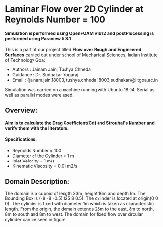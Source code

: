 # Laminar Flow over 2D Cylinder at Reynolds Number = 100 
#### Simulation is performed using OpenFOAM v1912 and postProcessing is performed using Paraview 5.8.1
This is a part of our project titled **Flow over Rough and Engineered Surfaces** carried out under school of Mechanical Sciences, Indian Institute of Technology Goa:
- Authors : Jainam Jain, Tushya Chheda
- Guidance : Dr. Sudhakar Yogaraj
- Email : {jainam.jain.18003, tushya.chheda.18003,sudhakar}@iitgoa.ac.in

Simulation was carried on a machine running with Ubuntu 18.04. Serial as well as parallel modes were used.

## Overview:
#### Aim is to calculate the Drag Coefficient(Cd) and Strouhal's Number and verify them with the literature.
#### Specifications:
- Reynolds Number = 100
- Diameter of the Cylinder = 1 m
- Inlet Velocity = 1 m/s
- Kinematic Viscosity = 0.01 m2/s

## Domain Description:

The domain is a cuboid of length 33m, height 16m and depth 1m. The Bounding Box is (-8 -8 -0.5) (25 8 0.5). The cylinder is located at origin(0 0 0). The cylinder is fixed with diameter 1m which is taken as characteristic length. From the origin, the domain extends 25m to the east, 8m to north, 8m to south and 8m to west. The domain for fixed flow over circular cylinder can be seen in figure.



